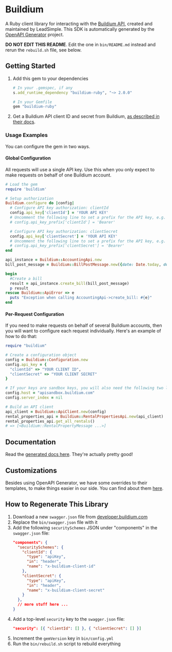 # Buildium

A Ruby client library for interacting with the [Buildium API](https://developer.buildium.com), created and maintained by LeadSimple. This SDK is automatically generated by the [OpenAPI Generator](https://openapi-generator.tech) project.

**DO NOT EDIT THIS README**. Edit the one in `bin/README.md` instead and rerun the `rebuild.sh` file, see below.

## Getting Started

1. Add this gem to your dependencies

   ```ruby
   # In your .gemspec, if any
   s.add_runtime_dependency "buildium-ruby", "~> 2.0.0"

   # In your Gemfile
   gem "buildium-ruby"
   ```

2. Get a Buildium API client ID and secret from Buildium, [as described in their docs](https://developer.buildium.com/#section/Getting-Started).

### Usage Examples

You can configure the gem in two ways.

#### Global Configuration

All requests will use a single API key. Use this when you only expect to make requests on behalf of one Buildium account.

```ruby
# Load the gem
require 'buildium'

# Setup authorization
Buildium.configure do |config|
  # Configure API key authorization: clientId
  config.api_key['clientId'] = 'YOUR API KEY'
  # Uncomment the following line to set a prefix for the API key, e.g. 'Bearer' (defaults to nil)
  # config.api_key_prefix['clientId'] = 'Bearer'

  # Configure API key authorization: clientSecret
  config.api_key['clientSecret'] = 'YOUR API KEY'
  # Uncomment the following line to set a prefix for the API key, e.g. 'Bearer' (defaults to nil)
  # config.api_key_prefix['clientSecret'] = 'Bearer'
end

api_instance = Buildium::AccountingApi.new
bill_post_message = Buildium::BillPostMessage.new({date: Date.today, due_date: Date.today, vendor_id: 37, lines: [Buildium::BillLineSaveMessage.new({accounting_entity: Buildium::BillAccountingEntitySaveMessage.new({id: 37, accounting_entity_type: 'Association'}), gl_account_id: 37, amount: 3.56})]}) # BillPostMessage |

begin
  #Create a bill
  result = api_instance.create_bill(bill_post_message)
  p result
rescue Buildium::ApiError => e
  puts "Exception when calling AccountingApi->create_bill: #{e}"
end
```

#### Per-Request Configuration

If you need to make requests on behalf of several Buildium accounts, then you will want to configure each request individually. Here's an example of how to do that:

```ruby
require "buildium"

# Create a configuration object
config = Buildium::Configuration.new
config.api_key = {
  "clientId" => "YOUR CLIENT ID",
  "clientSecret" => "YOUR CLIENT SECRET"
}

# If your keys are sandbox keys, you will also need the following two lines
config.host = "apisandbox.buildium.com"
config.server_index = nil

# Build an API client
api_client = Buildium::ApiClient.new(config)
rental_properties_api = Buildium::RentalPropertiesApi.new(api_client)
rental_properties_api.get_all_rentals()
# => [<Buildium::RentalPropertyMessage ...>]
```

## Documentation

Read the [generated docs here](/DOCS.md). They're actually pretty good!

## Customizations

Besides using OpenAPI Generator, we have some overrides to their templates, to make things easier in our side. You can find about them [here](./CUSTOMIZATIONS.md).

## How to Regenerate This Library

1. Download a new `swagger.json` file from [developer.buildium.com](https://developer.buildium.com)
2. Replace the `bin/swagger.json` file with it
3. Add the following `securitySchemes` JSON under "components" in the `swagger.json` file:
   ```json
   "components": {
     "securitySchemes": {
       "clientId": {
         "type": "apiKey",
         "in": "header",
         "name": "x-buildium-client-id"
       },
       "clientSecret": {
         "type": "apiKey",
         "in": "header",
         "name": "x-buildium-client-secret"
       }
     },
     // more stuff here ...
   }
   ```
4. Add a top-level `security` key to the `swagger.json` file:
   ```json
   "security": [{ "clientId": [] }, { "clientSecret": [] }]
   ```
5. Increment the `gemVersion` key in `bin/config.yml`
6. Run the `bin/rebuild.sh` script to rebuild everything
